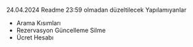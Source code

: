 24.04.2024 Readme 23:59 olmadan düzeltilecek
Yapılamıyanlar
- Arama Kısımları
- Rezervasyon Güncelleme Silme 
- Ücret Hesabı
